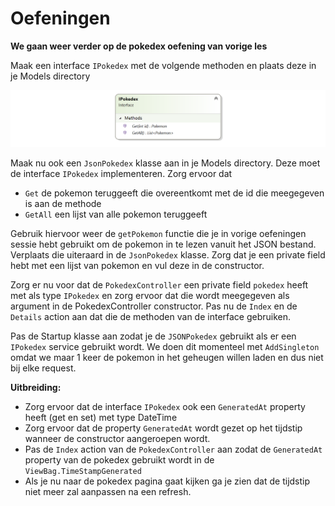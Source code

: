 # Oefeningen

**We gaan weer verder op de pokedex oefening van vorige les**

Maak een interface `IPokedex` met de volgende methoden en plaats deze in je Models directory

![](../.gitbook/assets/image%20%2858%29.png)

Maak nu ook een `JsonPokedex` klasse aan in je Models directory. Deze moet de interface `IPokedex` implementeren. Zorg ervoor dat

* `Get` de pokemon teruggeeft die overeentkomt met de id die meegegeven is aan de methode
* `GetAll` een lijst van alle pokemon teruggeeft

Gebruik hiervoor weer de `getPokemon` functie die je in vorige oefeningen sessie hebt gebruikt om de pokemon in te lezen vanuit het JSON bestand. Verplaats die uiteraard in de `JsonPokedex` klasse. Zorg dat je een private field hebt met een lijst van pokemon en vul deze in de constructor.

Zorg er nu voor dat de `PokedexController` een private field `pokedex` heeft met als type `IPokedex` en zorg ervoor dat die wordt meegegeven als argument in de PokedexController constructor. Pas nu de `Index` en de `Details` action aan dat die de methoden van de interface gebruiken.

Pas de Startup klasse aan zodat je de `JSONPokedex` gebruikt als er een `IPokedex` service gebruikt wordt. We doen dit momenteel  met `AddSingleton` omdat we maar 1 keer de pokemon in het geheugen willen laden en dus niet bij elke request.

**Uitbreiding:**

* Zorg ervoor dat de interface `IPokedex` ook een `GeneratedAt` property heeft \(get en set\) met type DateTime
* Zorg ervoor dat de property `GeneratedAt` wordt gezet op het tijdstip wanneer de constructor aangeroepen wordt.
* Pas de `Index` action van de `PokedexController` aan zodat de `GeneratedAt` property van de pokedex gebruikt wordt in de `ViewBag.TimeStampGenerated`
* Als je nu naar de pokedex pagina gaat kijken ga je zien dat de tijdstip niet meer zal aanpassen na een refresh.

